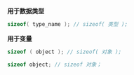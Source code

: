 **用于数据类型**

```c++
sizeof( type_name ); // sizeof( 类型 );
```

**用于变量**

```c++
sizeof ( object ); // sizeof( 对象 );

sizeof object; // sizeof 对象；
```



